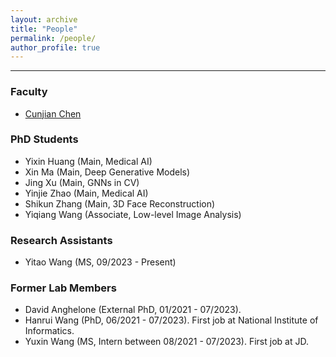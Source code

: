 ```yaml
---
layout: archive
title: "People"
permalink: /people/
author_profile: true
---
```


------
### Faculty
* [Cunjian Chen](https://cunjian.github.io/)

### PhD Students
* Yixin Huang (Main, Medical AI)
* Xin Ma (Main, Deep Generative Models)
* Jing Xu (Main, GNNs in CV)
* Yinjie Zhao (Main, Medical AI)
* Shikun Zhang (Main, 3D Face Reconstruction)
* Yiqiang Wang (Associate, Low-level Image Analysis)

### Research Assistants
* Yitao Wang (MS, 09/2023 - Present)

### Former Lab Members
* David Anghelone (External PhD, 01/2021 - 07/2023). 
* Hanrui Wang (PhD, 06/2021 - 07/2023). First job at National Institute of Informatics.
* Yuxin Wang (MS, Intern between 08/2021 - 07/2023). First job at JD.
